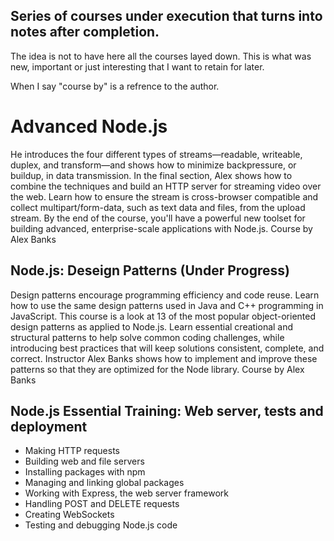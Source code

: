 ## Series of courses under execution that turns into notes after completion.

The idea is not to have here all the courses layed down.
This is what was new, important or just interesting that I want to retain for later.

When I say "course by" is a refrence to the author.

# Advanced Node.js

He introduces the four different types of streams—readable, writeable, duplex, and transform—and shows how to minimize backpressure, or buildup, in data transmission. In the final section, Alex shows how to combine the techniques and build an HTTP server for streaming video over the web. Learn how to ensure the stream is cross-browser compatible and collect multipart/form-data, such as text data and files, from the upload stream. By the end of the course, you'll have a powerful new toolset for building advanced, enterprise-scale applications with Node.js.
Course by Alex Banks

## Node.js: Deseign Patterns (Under Progress)

Design patterns encourage programming efficiency and code reuse. Learn how to use the same design patterns used in Java and C++ programming in JavaScript. This course is a look at 13 of the most popular object-oriented design patterns as applied to Node.js. Learn essential creational and structural patterns to help solve common coding challenges, while introducing best practices that will keep solutions consistent, complete, and correct. Instructor Alex Banks shows how to implement and improve these patterns so that they are optimized for the Node library.
Course by Alex Banks

## Node.js Essential Training: Web server, tests and deployment

- Making HTTP requests
- Building web and file servers
- Installing packages with npm
- Managing and linking global packages
- Working with Express, the web server framework
- Handling POST and DELETE requests
- Creating WebSockets
- Testing and debugging Node.js code
